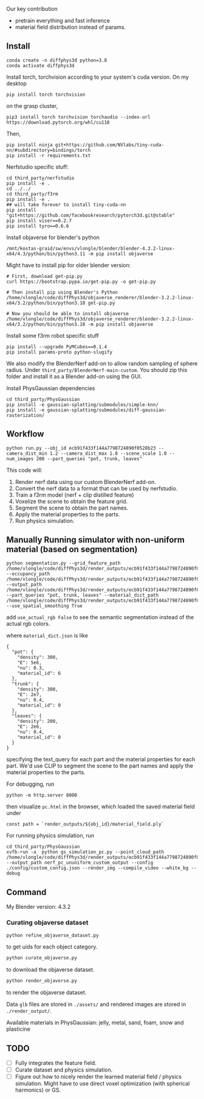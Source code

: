 Our key contribution
- pretrain everything and fast inference
- material field distribution instead of params.


## Install

```
conda create -n diffphys3d python=3.8
conda activate diffphys3d
```
Install torch, torchvision according to your system's cuda version. On my desktop
```
pip install torch torchvision
```
on the grasp cluster,
```
pip3 install torch torchvision torchaudio --index-url https://download.pytorch.org/whl/cu118
```

Then,
```
pip install ninja git+https://github.com/NVlabs/tiny-cuda-nn/#subdirectory=bindings/torch
pip install -r requirements.txt
```

Nerfstudio specific stuff:
```
cd third_party/nerfstudio
pip install -e .
cd ../../
cd third_party/f3rm
pip install -e .
## will take forever to install tiny-cuda-nn
pip install "git+https://github.com/facebookresearch/pytorch3d.git@stable"
pip install viser==0.2.7
pip install tyro==0.6.6
```

Install objaverse for blender's python

```
/mnt/kostas-graid/sw/envs/vlongle/blender/blender-4.3.2-linux-x64/4.3/python/bin/python3.11 -m pip install objaverse
```
Might have to install pip for older blender version:
```
# First, download get-pip.py
curl https://bootstrap.pypa.io/get-pip.py -o get-pip.py

# Then install pip using Blender's Python
/home/vlongle/code/diffPhys3d/objaverse_renderer/blender-3.2.2-linux-x64/3.2/python/bin/python3.10 get-pip.py

# Now you should be able to install objaverse
/home/vlongle/code/diffPhys3d/objaverse_renderer/blender-3.2.2-linux-x64/3.2/python/bin/python3.10 -m pip install objaverse
```

Install some f3rm robot specific stuff
```
pip install --upgrade PyMCubes==0.1.4
pip install params-proto python-slugify
```


We also modify the BlenderNerf add-on to allow random sampling of sphere radius. Under `third_party/BlenderNerf-main-custom`. You should zip this folder and install it as a Blender add-on using the GUI.


Install PhysGaussian dependencies
```
cd third_party/PhysGaussian
pip install -e gaussian-splatting/submodules/simple-knn/
pip install -e gaussian-splatting/submodules/diff-gaussian-rasterization/
```

## Workflow

```
python run.py --obj_id ecb91f433f144a7798724890f0528b23 --camera_dist_min 1.2 --camera_dist_max 1.8 --scene_scale 1.0 --num_images 200 --part_queries "pot, trunk, leaves"
```
This code will:
1. Render nerf data using our custom BlenderNerf add-on.
2. Convert the nerf data to a format that can be used by nerfstudio.
3. Train a f3rm model (nerf + clip distilled feature)
4. Voxelize the scene to obtain the feature grid.
5. Segment the scene to obtain the part names.
6. Apply the material properties to the parts.
7. Run physics simulation.


## Manually Running simulator with non-uniform material (based on segmentation)

```
python segmentation.py --grid_feature_path /home/vlongle/code/diffPhys3d/render_outputs/ecb91f433f144a7798724890f0528b23/clip_features.npz --occupancy_path /home/vlongle/code/diffPhys3d/render_outputs/ecb91f433f144a7798724890f0528b23/clip_features_pc.ply --output_path /home/vlongle/code/diffPhys3d/render_outputs/ecb91f433f144a7798724890f0528b23/material_field.ply --part_queries "pot, trunk, leaves" --material_dict_path /home/vlongle/code/diffPhys3d/render_outputs/ecb91f433f144a7798724890f0528b23/material_dict.json --use_spatial_smoothing True
```
add `use_actual_rgb False` to see the semantic segmentation instead of the actual rgb colors.

where `material_dict.json` is like
```
{
  "pot": {
    "density": 300,
    "E": 5e6,
    "nu": 0.3,
    "material_id": 6
  },
  "trunk": {
    "density": 300,
    "E": 2e7,
    "nu": 0.4,
    "material_id": 0
  },
  "leaves": {
    "density": 200,
    "E": 2e6,
    "nu": 0.4,
    "material_id": 0
  }
}
```
specifying the text_query for each part and the material properties for each part. We'd use CLIP to segment the scene to the part names and apply the material properties to the parts.

For debugging, run

```
python -m http.server 8000        
```
then visualize `pc.html` in the browser, which loaded the saved material field under 
 ```
 const path = `render_outputs/${obj_id}/material_field.ply`
```

For running physics simulation, run

```
cd third_party/PhysGaussian
xvfb-run -a  python gs_simulation_pc.py --point_cloud_path /home/vlongle/code/diffPhys3d/render_outputs/ecb91f433f144a7798724890f0528b23/material_field.ply --output_path nerf_pc_ununiform_custom_output --config ./config/custom_config.json --render_img --compile_video --white_bg --debug
```

## Command
My Blender version: 4.3.2
### Curating objaverse dataset
```bash
python refine_objaverse_dataset.py
```
to get uids for each object category.

```bash
python curate_objaverse.py
```
to download the objaverse dataset.

```bash
python render_objaverse.py 
```
to render the objaverse dataset.

Data `glb` files are stored in `./assets/` and rendered images are stored in `./render_output/`.

Available materials in PhysGaussian:
jelly, metal, sand, foam, snow and plasticine

## TODO
- [ ] Fully integrates the feature field.
- [ ] Curate dataset and physics simulation.
- [ ] Figure out how to nicely render the learned material field / physics simulation. Might have to use direct voxel optimization (with spherical harmonics) or GS.